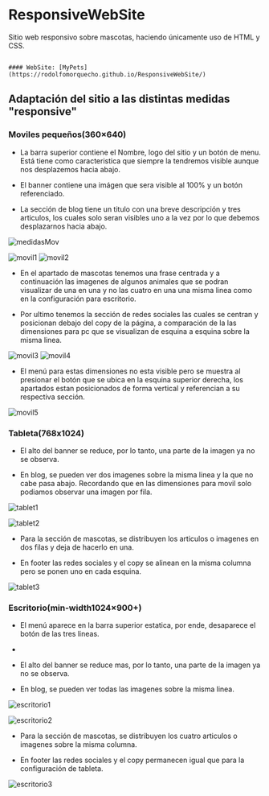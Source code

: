 # ResponsiveWebSite
Sitio web responsivo sobre mascotas, haciendo únicamente uso de HTML y CSS.

                                                                                       #### WebSite: [MyPets](https://rodolfomorquecho.github.io/ResponsiveWebSite/)


## Adaptación del sitio a las distintas medidas "responsive"

### Moviles pequeños(360×640)
- La barra superior contiene el Nombre, logo del sitio y un botón de menu. Está tiene como caracteristica que siempre la tendremos visible aunque nos desplazemos hacia abajo.

- El banner contiene una imágen que sera visible al 100% y un botón referenciado.

- La sección de blog tiene un titulo con una breve descripción y tres articulos, los cuales solo seran visibles uno a la vez por lo que debemos desplazarnos hacia abajo.

![medidasMov](https://user-images.githubusercontent.com/99112892/192405802-c9edc131-d1e4-48d6-adaa-7edd61aa6b60.png)

![movil1](https://user-images.githubusercontent.com/99112892/192405821-212b97f5-d20a-4551-8def-fe3fb52d6230.png) ![movil2](https://user-images.githubusercontent.com/99112892/192406193-ce650d5e-1e45-4d5f-9b87-3112682bcae7.png)

- En el apartado de mascotas tenemos una frase centrada y a continuación las imagenes de algunos animales que se podran visualizar de una en una y no las cuatro en una una misma linea como en la configuración para escritorio.

- Por ultimo tenemos la sección de redes sociales las cuales se centran y posicionan debajo del copy de la página, a comparación de la las dimensiones para pc que se visualizan de esquina a esquina sobre la misma linea.

![movil3](https://user-images.githubusercontent.com/99112892/192408278-58e3f007-eb6f-435f-a3e8-423130a62567.png) ![movil4](https://user-images.githubusercontent.com/99112892/192408289-8dbc38df-590d-4837-a39d-78a80bf0d146.png)

- El menú para estas dimensiones no esta visible pero se muestra al presionar el botón que se ubica en la esquina superior derecha, los apartados estan posicionados de forma vertical y referencian a su respectiva sección.

![movil5](https://user-images.githubusercontent.com/99112892/192409715-7dc2e7da-ba47-4d02-809b-f87a2e07206e.png)


### Tableta(768x1024)

- El alto del banner se reduce, por lo tanto, una parte de la imagen ya no se observa.

- En blog, se pueden ver dos imagenes sobre la misma linea y la que no cabe pasa abajo. Recordando que en las dimensiones para movil solo podiamos observar una imagen por fila.

![tablet1](https://user-images.githubusercontent.com/99112892/192437008-c4a3d5a7-a714-4e3a-9884-39f58d019bc4.png)

![tablet2](https://user-images.githubusercontent.com/99112892/192437020-b6adbdac-c09f-43e5-b087-08f77a182757.png)

- Para la sección de mascotas, se distribuyen los articulos o imagenes en dos filas y deja de hacerlo en una.

- En footer las redes sociales y el copy se alinean en la misma columna pero se ponen uno en cada esquina.

![tablet3](https://user-images.githubusercontent.com/99112892/192437962-ac1c0b57-1397-48e1-b499-48ad6cb4e42f.png)


### Escritorio(min-width1024×900+)

- El menú aparece en la barra superior estatica, por ende, desaparece el botón de las tres lineas.
- 
- El alto del banner se reduce mas, por lo tanto, una parte de la imagen ya no se observa.

- En blog, se pueden ver todas las imagenes sobre la misma linea.

![escritorio1](https://user-images.githubusercontent.com/99112892/192438767-c5a07d73-992a-4b89-96cb-9c6fdac35f2d.png)

![escritorio2](https://user-images.githubusercontent.com/99112892/192438786-72d116a8-1c10-4d4c-b7e1-72b3d5b736cd.png)

- Para la sección de mascotas, se distribuyen los cuatro articulos o imagenes sobre la misma columna.

- En footer las redes sociales y el copy permanecen igual que para la configuración de tableta.

![escritorio3](https://user-images.githubusercontent.com/99112892/192439070-f8798e68-0f4d-4d3b-b93d-e67405e57cc0.png)


